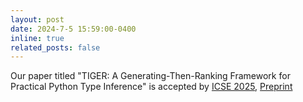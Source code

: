```yaml
---
layout: post
date: 2024-7-5 15:59:00-0400
inline: true
related_posts: false
---
```


Our paper titled "TIGER: A Generating-Then-Ranking Framework for Practical Python Type Inference" is accepted by [ICSE 2025](https://conf.researchr.org/track/icse-2025/icse-2025-research-track), 
[Preprint](https://arxiv.org/abs/2407.02095)
